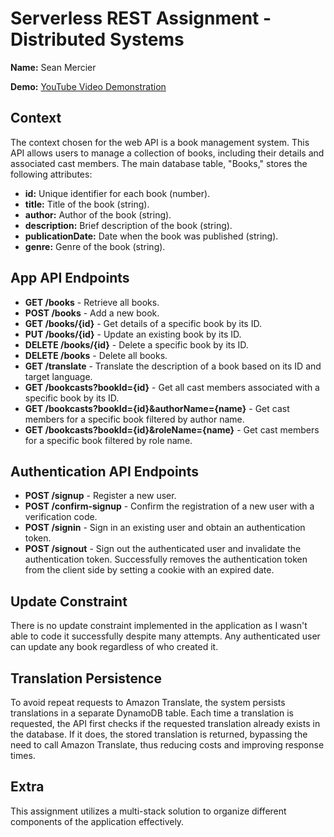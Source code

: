 # Serverless REST Assignment - Distributed Systems

**Name:** Sean Mercier

**Demo:** [YouTube Video Demonstration](https://youtu.be/vxM7pMofBow)

## Context

The context chosen for the web API is a book management system. This API allows users to manage a collection of books, including their details and associated cast members. The main database table, "Books," stores the following attributes:

- **id:** Unique identifier for each book (number).
- **title:** Title of the book (string).
- **author:** Author of the book (string).
- **description:** Brief description of the book (string).
- **publicationDate:** Date when the book was published (string).
- **genre:** Genre of the book (string).

## App API Endpoints

- **GET /books** - Retrieve all books.
- **POST /books** - Add a new book.
- **GET /books/{id}** - Get details of a specific book by its ID.
- **PUT /books/{id}** - Update an existing book by its ID.
- **DELETE /books/{id}** - Delete a specific book by its ID.
- **DELETE /books** - Delete all books.
- **GET /translate** - Translate the description of a book based on its ID and target language.
- **GET /bookcasts?bookId={id}** - Get all cast members associated with a specific book by its ID.
- **GET /bookcasts?bookId={id}&authorName={name}** - Get cast members for a specific book filtered by author name.
- **GET /bookcasts?bookId={id}&roleName={name}** - Get cast members for a specific book filtered by role name.

## Authentication API Endpoints

- **POST /signup** - Register a new user.
- **POST /confirm-signup** - Confirm the registration of a new user with a verification code.
- **POST /signin** - Sign in an existing user and obtain an authentication token.
- **POST /signout** - Sign out the authenticated user and invalidate the authentication token. Successfully removes the authentication token from the client side by setting a cookie with an expired date.

## Update Constraint

There is no update constraint implemented in the application as I wasn't able to code it successfully despite many attempts. Any authenticated user can update any book regardless of who created it.

## Translation Persistence

To avoid repeat requests to Amazon Translate, the system persists translations in a separate DynamoDB table. Each time a translation is requested, the API first checks if the requested translation already exists in the database. If it does, the stored translation is returned, bypassing the need to call Amazon Translate, thus reducing costs and improving response times.

## Extra

This assignment utilizes a multi-stack solution to organize different components of the application effectively.
